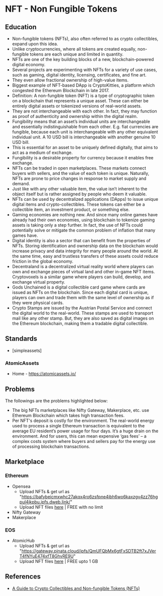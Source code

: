 # NFT - Non Fungible Tokens

## Education
* Non-fungible tokens (NFTs), also often referred to as crypto collectibles, expand upon this idea.
* Unlike cryptocurrencies, where all tokens are created equally, non-fungible tokens are each unique and limited in quantity.
* NFTs are one of the key building blocks of a new, blockchain-powered digital economy.
* Several projects are experimenting with NFTs for a variety of use cases, such as gaming, digital identity, licensing, certificates, and fine art.
* They even allow fractional ownership of high-value items.
* Biggest example of NFT-based DApp is CryptoKitties, a platform which congested the Ethereum Blockchain in late 2017.
* Definition: A non-fungible token (NFT) is a type of cryptographic token on a blockchain that represents a unique asset. These can either be entirely digital assets or tokenized versions of real-world assets.
* They are not interchangeable with each other. In fact, they may function as proof of authenticity and ownership within the digital realm.
* Fungibility means that an asset’s individual units are interchangeable and essentially indistinguishable from each other. E.g. fiat currencies are fungible, because each unit is interchangeable with any other equivalent individual unit. A 10 USD bill is interchangeable with another genuine 10 USD bill.
* This is essential for an asset to be uniquely defined digitally, that aims to act as a medium of exchange. 
* Fungibility is a desirable property for currency because it enables free exchange.
* NFTs can be traded in open marketplaces. These markets connect buyers with sellers, and the value of each token is unique. Naturally, NFTs are prone to price changes in response to market supply and demand.
* Just like with any other valuable item, the value isn’t inherent to the object itself but is rather assigned by people who deem it valuable.
* NFTs can be used by decentralized applications (DApps) to issue unique digital items and crypto-collectibles. These tokens can either be a collectible item, an investment product, or something else.
* Gaming economies are nothing new. And since many online games have already had their own economies, using blockchain to tokenize gaming assets is taking only a step further. In fact, the use of NFTs could potentially solve or mitigate the common problem of inflation that many games have.
* Digital identity is also a sector that can benefit from the properties of NFTs. Storing identification and ownership data on the blockchain would increase privacy and data integrity for many people around the world. At the same time, easy and trustless transfers of these assets could reduce friction in the global economy.
* Decentraland is a decentralized virtual reality world where players can own and exchange pieces of virtual land and other in-game NFT items. Cryptovoxels is a similar game where players can build, develop, and exchange virtual property.
* Gods Unchained is a digital collectible card game where cards are issued as NFTs on the blockchain. Since each digital card is unique, players can own and trade them with the same level of ownership as if they were physical cards.
* Crypto Stamps are issued by the Austrian Postal Service and connect the digital world to the real-world. These stamps are used to transport mail like any other stamp. But, they are also saved as digital images on the Ethereum blockchain, making them a tradable digital collectible.

## Standards
* [simpleassets]

### AtomicAssets
* Home - https://atomicassets.io/

## Problems
The followings are the problems highlighted below:
- The big NFTs marketplaces like Nifty Gateway, Makerplace, etc. use Ethereum Blockchain which takes high transaction fees.
- Per NFT's deposit is costly for the environment. The real-world energy used to process a single Ethereum transaction is equivalent to the average EU resident’s power usage for four days. It’s a huge drain on the environment. And for users, this can mean expensive ‘gas fees’ – a complex costs system where buyers and sellers pay for the energy use of processing blockchain transactions.

## Marketplace
### Ethereum
* Opensea
	- Upload NFTs & get url as "https://bafybeicmxwhc27akqx4ro6zsfpne4ibh6wo6kaxzgv4zz76hgpul4jkpbu.ipfs.dweb.link/"
	- Upload NFT files [here](https://nft.storage/files/) | FREE with no limit
* Nifty Gateway
* Makerplace

### EOS
* AtomicHub
	- Upload NFTs & get url as "https://gateway.pinata.cloud/ipfs/QmUFQbMx6gtFxSDTB2ft7xJVerT4fNYuE474xfT8GhvRE9U"
	- Upload NFT files [here](https://pinata.cloud/) | FREE upto 1 GB


## References
* [A Guide to Crypto Collectibles and Non-fungible Tokens (NFTs)](https://academy.binance.com/en/articles/a-guide-to-crypto-collectibles-and-non-fungible-tokens-nfts)